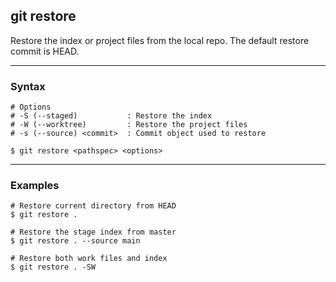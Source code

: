 ## git restore
Restore the index or project files from the local repo. The default restore 
commit is HEAD.

-------------------------------------------------------------------------------
### Syntax
```shell
# Options
# -S (--staged)           : Restore the index
# -W (--worktree)         : Restore the project files
# -s (--source) <commit>  : Commit object used to restore 

$ git restore <pathspec> <options>  
```


-------------------------------------------------------------------------------
### Examples
```shell
# Restore current directory from HEAD
$ git restore .

# Restore the stage index from master
$ git restore . --source main

# Restore both work files and index
$ git restore . -SW
```